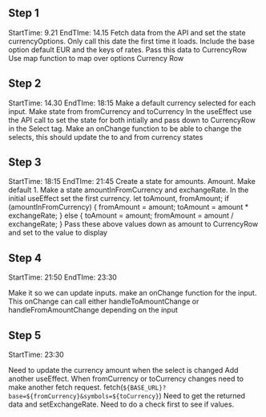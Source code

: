 ## Step 1

StartTime: 9.21
EndTIme: 14.15
Fetch data from the API and set the state currencyOptions. Only call this date the first time it loads. Include the base option default EUR and the keys of rates.
Pass this data to CurrencyRow
Use map function to map over options Currency Row

## Step 2

StartTime: 14.30
EndTIme: 18:15
Make a default currency selected for each input. Make state from fromCurrency and toCurrency
In the useEffect use the API call to set the state for both intially and pass down to CurrencyRow in the Select tag.
Make an onChange function to be able to change the selects, this should update the to and from currency states

## Step 3

StartTime: 18:15
EndTIme: 21:45
Create a state for amounts. Amount. Make default 1.
Make a state amountInFromCurrency and exchangeRate.
In the initial useEffect set the first currency.
let toAmount, fromAmount;
if (amountInFromCurrency) {
fromAmount = amount;
toAmount = amount \* exchangeRate;
} else {
toAmount = amount;
fromAmount = amount / exchangeRate;
}
Pass these above values down as amount to CurrencyRow and set to the value to display

## Step 4

StartTime: 21:50
EndTIme: 23:30

Make it so we can update inputs. make an onChange function for the input.
This onChange can call either handleToAmountChange or handleFromAmountChange depending on the input

## Step 5

StartTime: 23:30

Need to update the currency amount when the select is changed
Add another useEffect. When fromCurrency or toCurrency changes need to make another fetch request. fetch(`${BASE_URL}?base=${fromCurrency}&symbols=${toCurrency}`)
Need to get the returned data and setExchangeRate. Need to do a check first to see if values.
